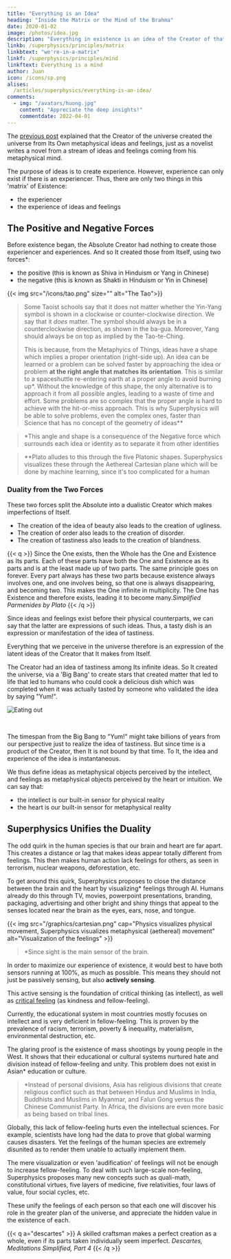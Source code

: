 ```yaml
---
title: "Everything is an Idea"
heading: "Inside the Matrix or the Mind of the Brahma"
date: 2020-01-02
image: /photos/idea.jpg
description: "Everything in existence is an idea of the Creator of that existence"
linkb: /superphysics/principles/matrix
linkbtext: "we're-in-a-matrix"
linkf: /superphysics/principles/mind
linkftext: Everything is a mind
author: Juan
icon: /icons/sp.png
alises:
  /articles/superphysics/everything-is-an-idea/
comments:
  - img: "/avatars/huong.jpg"
    content: "Appreciate the deep insights!"
    commentdate: 2022-04-01  	
---
```


The [previous post](/superphysics/principles/matrix/) explained that the Creator of the universe created the universe from Its Own metaphysical ideas and feelings, just as a novelist writes a novel from a stream of ideas and feelings coming from his metaphysical mind. 

The purpose of ideas is to create experience. However, experience can only exist if there is an experiencer. Thus, there are only two things in this 'matrix' of Existence: 
- the experiencer
- the experience of ideas and feelings


## The Positive and Negative Forces

Before existence began, the Absolute Creator had nothing to create those experiencer and experiences. And so It created those from Itself, using two forces*:
- the positive (this is known as Shiva in Hinduism or Yang in Chinese)
- the negative (this is known as Shakti in Hinduism or Yin in Chinese)

{{< img src="/icons/tao.png" size="" alt="The Tao">}}



> Some Taoist schools say that it does not matter whether the Yin-Yang symbol is shown in a clockwise or counter-clockwise direction. We say that it *does* matter. The symbol should always be in a counterclockwise direction, as shown in the ba-gua. Moreover, Yang should always be on top as implied by the Tao-te-Ching. <p> This is because, from the Metaphyics of Things, ideas have a shape which implies a proper orientation (right-side up). An idea can be learned or a problem can be solved faster by approaching the idea or problem <b>at the right angle that matches its orientation</b>. This is similar to a spaceshuttle re-entering earth at a proper angle to avoid burning up*. Without the knowledge of this shape, the only alternative is to approach it from all possible angles, leading to a waste of time and effort. Some problems are so complex that the proper angle is hard to achieve with the hit-or-miss approach. This is why Superphysics will be able to solve problems, even the complex ones, faster than Science that has no concept of the geometry of ideas**</p>


> *This angle and shape is a consequence of the Negative force which surrounds each idea or identity as to separate it from other identities


> **Plato alludes to this through the five Platonic shapes. Superphysics visualizes these through the Aethereal Cartesian plane which will be done by machine learning, since it's too complicated for a human 



### Duality from the Two Forces

These two forces split the Absolute into a dualistic Creator which makes imperfections of Itself. 
- The creation of the idea of beauty also leads to the creation of ugliness. 
- The creation of order also leads to the creation of disorder. 
- The creation of tastiness also leads to the creation of blandness.


{{< q >}}
Since the One exists, then the Whole has the One and Existence as Its parts. Each of these parts have both the One and Existence as its parts and is at the least made up of two parts. The same principle goes on forever. Every part always has these two parts because existence always involves one, and one involves being, so that one is always disappearing, and becoming two. This makes the One infinite in multiplicity. The One has Existence and therefore exists, leading it to become many.<cite>Simplified Parmenides by Plato</cite>
{{< /q >}}


Since ideas and feelings exist before their physical counterparts, we can say that the latter are expressions of such ideas. Thus, a tasty dish is an expression or manifestation of the idea of tastiness. 


Everything that we perceive in the universe therefore is an expression of the latent ideas of the Creator that It makes from Itself. 

The Creator had an idea of tastiness among Its infinite ideas. So It created the universe, via a 'Big Bang' to create stars that created matter that led to life that led to humans who could cook a delicious dish which was completed when it was actually tasted by someone who validated the idea by saying "Yum!". 

![Eating out](/photos/psych/eat.jpg)

<br>

The timespan from the Big Bang to "Yum!" might take billions of years from our perspective just to realize the idea of tastiness. But since time is a product of the Creator, then It is not bound by that time. To It, the idea and experience of the idea is instantaneous.  


We thus define ideas as metaphysical objects perceived by the intellect, and feelings as metaphysical objects perceived by the heart or intuition. We can say that:

- the intellect is our built-in sensor for physical reality
- the heart is our built-in sensor for metaphysical reality


## Superphysics Unifies the Duality 

<!-- Augmenting Human Hearts -->

The odd quirk in the human species is that our brain and heart are far apart. This creates a distance or lag that makes ideas  appear totally different from feelings. This then makes human action lack feelings for others, as seen in terrorism, nuclear weapons, deforestation, etc. 

To get around this quirk, Superphysics proposes to close the distance between the brain and the heart by visualizing* feelings through AI. Humans already do this through TV, movies, powerpoint presentations, branding, packaging, advertising and other bright and shiny things that appeal to the senses located near the brain as the eyes, ears, nose, and tongue.   


{{< img src="/graphics/cartesian.png" cap="Physics visualizes physical movement, Superphysics visualizes metaphysical (aethereal) movement" alt="Visualization of the feelings" >}}

> *Since sight is the main sensor of the brain.


In order to maximize our experience of existence, it would best to have both sensors running at 100%, as much as possible. This means they should not just be passively sensing, but also **actively sensing**. 

This active sensing is the foundation of critical thinking (as intellect), as well as [critical feeling](/superphysics/critical-feeling) (as kindness and fellow-feeling). 

Currently, the educational system in most countries mostly focuses on intellect and is very deficient in fellow-feeling. This is proven by the prevalence of racism, terrorism, poverty & inequality, materialism, environmental destruction, etc. 

The glaring proof is the existence of mass shootings by young people in the West. It shows that their educational or cultural systems nurtured hate and division instead of fellow-feeling and unity. This problem does not exist in Asian* education or culture.   

> *Instead of personal divisions, Asia has religious divisions that create religious conflict such as that between Hindus and Muslims in India, Buddhists and Muslims in Myanmar, and Falun Gong versus the Chinese Communist Party. In Africa, the divisions are even more basic as being based on tribal lines.  


Globally, this lack of fellow-feeling hurts even the intellectual sciences. For example, scientists have long had the data to prove that global warming causes disasters. Yet the feelings of the human species are extremely disunited as to render them unable to actually implement them.

The mere visualization or even 'audification' of feelings will not be enough to increase fellow-feeling. To deal with such large-scale non-feeling, Superphysics proposes many new concepts such as quali-math, constitutional virtues, five layers of medicine, five relativities, four laws of value, four social cycles, etc.  

These unify the feelings of each person so that each one will discover his role in the greater plan of the universe, and appreciate the hidden value in the existence of each. 

{{< q a="descartes" >}}
A skilled craftsman makes a perfect creation as a whole, even if its parts taken individually seem imperfect.
<cite>Descartes, Meditations Simplified, Part 4</cite>
{{< /q >}}
